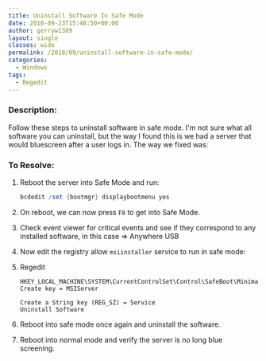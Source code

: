 ```yaml
---
title: Uninstall Software In Safe Mode
date: 2018-09-23T15:48:50+00:00
author: gerryw1389
layout: single
classes: wide
permalink: /2018/09/uninstall-software-in-safe-mode/
categories:
  - Windows
tags:
  - Regedit
---
```

<!--more-->

### Description:

Follow these steps to uninstall software in safe mode. I'm not sure what all software you can uninstall, but the way I found this is we had a server that would bluescreen after a user logs in. The way we fixed was:

### To Resolve:

1. Reboot the server into Safe Mode and run:

   ```powershell
   bcdedit /set {bootmgr} displaybootmenu yes
   ```

2. On reboot, we can now press `F8` to get into Safe Mode.

3. Check event viewer for critical events and see if they correspond to any installed software, in this case => Anywhere USB

4. Now edit the registry allow `msiinstaller` service to run in safe mode:

5. Regedit  

   ```escape
   HKEY_LOCAL_MACHINE\SYSTEM\CurrentControlSet\Control\SafeBoot\Minimal\  
   Create key = MSIServer

   Create a String key (REG_SZ) = Service  
   Uninstall Software
   ```

5. Reboot into safe mode once again and uninstall the software.

6. Reboot into normal mode and verify the server is no long blue screening.
